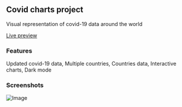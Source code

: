 
## Covid charts project

Visual representation of covid-19 data around the world

[Live preview](https://gouiferda.github.io/covid)

### Features

Updated covid-19 data, Multiple countries, Countries data, Interactive charts, Dark mode

### Screenshots

![Image](https://i.imgur.com/MEI6t99.png)


